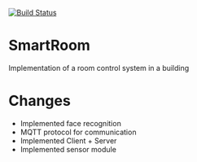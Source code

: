 [![Build Status](https://travis-ci.com/SmartRoomCorporation/SmartRoom.svg?branch=main)](https://travis-ci.com/SmartRoomCorporation/SmartRoom)

# SmartRoom
Implementation of a room control system in a building
# Changes
- Implemented face recognition
- MQTT protocol for communication
- Implemented Client + Server
- Implemented sensor module
